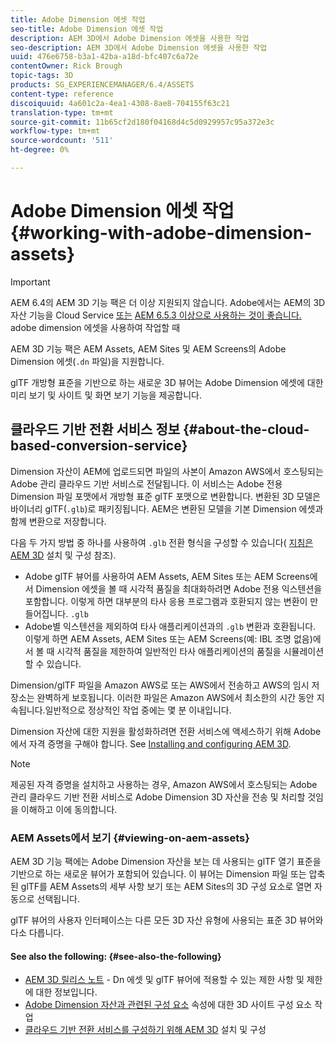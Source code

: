 ```yaml
---
title: Adobe Dimension 에셋 작업
seo-title: Adobe Dimension 에셋 작업
description: AEM 3D에서 Adobe Dimension 에셋을 사용한 작업
seo-description: AEM 3D에서 Adobe Dimension 에셋을 사용한 작업
uuid: 476e6758-b3a1-42ba-a18d-bfc407c6a72e
contentOwner: Rick Brough
topic-tags: 3D
products: SG_EXPERIENCEMANAGER/6.4/ASSETS
content-type: reference
discoiquuid: 4a601c2a-4ea1-4308-8ae8-704155f63c21
translation-type: tm+mt
source-git-commit: 11b65cf2d180f04168d4c5d0929957c95a372e3c
workflow-type: tm+mt
source-wordcount: '511'
ht-degree: 0%

---
```



# Adobe Dimension 에셋 작업 {#working-with-adobe-dimension-assets}

>[!IMPORTANT]
>
>AEM 6.4의 AEM 3D 기능 팩은 더 이상 지원되지 않습니다. Adobe에서는 AEM의 3D 자산 기능을 Cloud Service [또는](https://docs.adobe.com/content/help/en/experience-manager-cloud-service/assets/dynamicmedia/assets-3d.html) [AEM 6.5.3 이상으로 사용하는 것이 좋습니다.](https://docs.adobe.com/content/help/en/experience-manager-65/assets/dynamic/assets-3d.html) adobe dimension 에셋을 사용하여 작업할 때

AEM 3D 기능 팩은 AEM Assets, AEM Sites 및 AEM Screens의 Adobe Dimension 에셋(`.dn` 파일)을 지원합니다.

glTF 개방형 표준을 기반으로 하는 새로운 3D 뷰어는 Adobe Dimension 에셋에 대한 미리 보기 및 사이트 및 화면 보기 기능을 제공합니다.

## 클라우드 기반 전환 서비스 정보 {#about-the-cloud-based-conversion-service}

Dimension 자산이 AEM에 업로드되면 파일의 사본이 Amazon AWS에서 호스팅되는 Adobe 관리 클라우드 기반 서비스로 전달됩니다. 이 서비스는 Adobe 전용 Dimension 파일 포맷에서 개방형 표준 glTF 포맷으로 변환합니다. 변환된 3D 모델은 바이너리 glTF(`.glb`)로 패키징됩니다. AEM은 변환된 모델을 기본 Dimension 에셋과 함께 변환으로 저장합니다.

다음 두 가지 방법 중 하나를 사용하여 `.glb` 전환 형식을 구성할 수 있습니다( [지침은 AEM 3D](install-config-3d.md) 설치 및 구성 참조).

* Adobe glTF 뷰어를 사용하여 AEM Assets, AEM Sites 또는 AEM Screens에서 Dimension 에셋을 볼 때 시각적 품질을 최대화하려면 Adobe 전용 익스텐션을 포함합니다. 이렇게 하면 대부분의 타사 응용 프로그램과 호환되지 않는 변환이 만들어집니다. `.glb`
* Adobe별 익스텐션을 제외하여 타사 애플리케이션과의 `.glb` 변환과 호환됩니다. 이렇게 하면 AEM Assets, AEM Sites 또는 AEM Screens(예: IBL 조명 없음)에서 볼 때 시각적 품질을 제한하여 일반적인 타사 애플리케이션의 품질을 시뮬레이션할 수 있습니다.

Dimension/glTF 파일을 Amazon AWS로 또는 AWS에서 전송하고 AWS의 임시 저장소는 완벽하게 보호됩니다. 이러한 파일은 Amazon AWS에서 최소한의 시간 동안 지속됩니다.일반적으로 정상적인 작업 중에는 몇 분 이내입니다.

Dimension 자산에 대한 지원을 활성화하려면 전환 서비스에 액세스하기 위해 Adobe에서 자격 증명을 구해야 합니다. See [Installing and configuring AEM 3D](install-config-3d.md).

>[!NOTE]
>
>제공된 자격 증명을 설치하고 사용하는 경우, Amazon AWS에서 호스팅되는 Adobe 관리 클라우드 기반 전환 서비스로 Adobe Dimension 3D 자산을 전송 및 처리할 것임을 이해하고 이에 동의합니다.

### AEM Assets에서 보기 {#viewing-on-aem-assets}

AEM 3D 기능 팩에는 Adobe Dimension 자산을 보는 데 사용되는 glTF 열기 표준을 기반으로 하는 새로운 뷰어가 포함되어 있습니다. 이 뷰어는 Dimension 파일 또는 압축된 glTF를 AEM Assets의 세부 사항 보기 또는 AEM Sites의 3D 구성 요소로 열면 자동으로 선택됩니다.

glTF 뷰어의 사용자 인터페이스는 다른 모든 3D 자산 유형에 사용되는 표준 3D 뷰어와 다소 다릅니다.

#### See also the following: {#see-also-the-following}

* [AEM 3D 릴리스 노트](/help/release-notes/aem3d-release-notes.md) - Dn 에셋 및 glTF 뷰어에 적용할 수 있는 제한 사항 및 제한에 대한 정보입니다.
* [Adobe Dimension 자산과 관련된 구성 요소](using-the-3d-sites-component.md) 속성에 대한 3D 사이트 구성 요소 작업
* [클라우드 기반 전환 서비스를 구성하기 위해 AEM 3D](install-config-3d.md) 설치 및 구성

